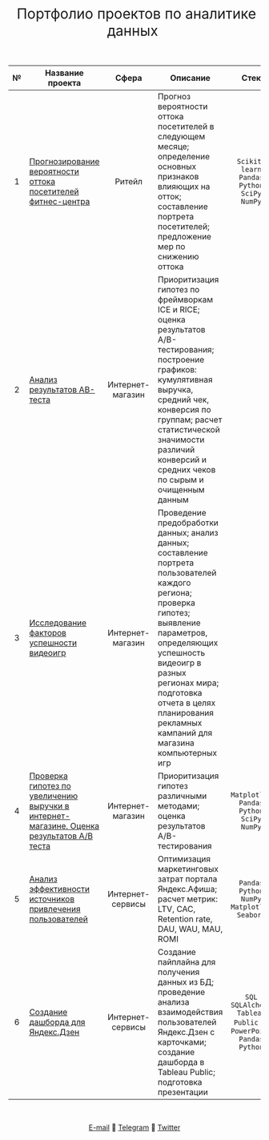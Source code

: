 <h1 style="font-weight:normal" align="center">
  &nbsp;Портфолио проектов по аналитике данных&nbsp;
</h1>
<br>

|№|Название проекта|Сфера|Описание|Стек|
|:-----:|-----|:-----:|-----|:-----:|
|1|[Прогнозирование вероятности оттока посетителей фитнес-центра]()|Ритейл|Прогноз вероятности оттока посетителей в следующем месяце; определение основных признаков влияющих на отток; составление портрета посетителей; предложение мер по снижению оттока| `Scikit-learn` `Pandas` `Python` `SciPy` `NumPy` |
|2|[Анализ результатов АВ-теста]()|	Интернет-магазин|Приоритизация гипотез по фреймворкам ICE и RICE; оценка результатов A/B-тестирования; построение графиков:  кумулятивная выручка, средний чек, конверсия по группам; расчет статистической значимости различий конверсий и средних чеков по сырым и очищенным данным |
|3|[Исследование факторов успешности видеоигр]()|Интернет-магазин|Проведение предобработки данных; анализ данных; составление портрета пользователей каждого региона; проверка гипотез; выявление параметров, определяющих успешность видеоигр в разных регионах мира; подготовка отчета в целях планирования рекламных кампаний для магазина компьютерных игр |
|4|[Проверка гипотез по увеличению выручки в интернет-магазине. Оценка результатов A/B теста]()|Интернет-магазин|Приоритизация гипотез различными методами; оценка результатов A/B-тестирования | `Matplotlib` `Pandas` `Python` `SciPy` `NumPy` |
|5|[Анализ эффективности источников привлечения пользователей]()|Интернет-сервисы|Оптимизация маркетинговых затрат портала Яндекс.Афиша; расчет метрик: LTV, CAC, Retention rate, DAU, WAU, MAU, ROMI| `Pandas` `Python` `NumPy` `Matplotlib` `Seaborn` |
|6|[Создание дашборда для Яндекс.Дзен]()|Интернет-сервисы|Создание пайплайна для получения данных из БД; проведение анализа взаимодействия пользователей Яндекс.Дзен с карточками; создание дашборда в Tableau Public; подготовка презентации|`SQL` `SQLAlchemy` `Tableau Public` `MS PowerPoint` `Pandas` `Python`|

<br>
<span align="center">
  
[E-mail](mailto:dasibirin@gmail.com) 🔹 [Telegram](https://t.me/amid_si) 🔹 [Twitter](https://twitter.com/amid_si)

</span>
